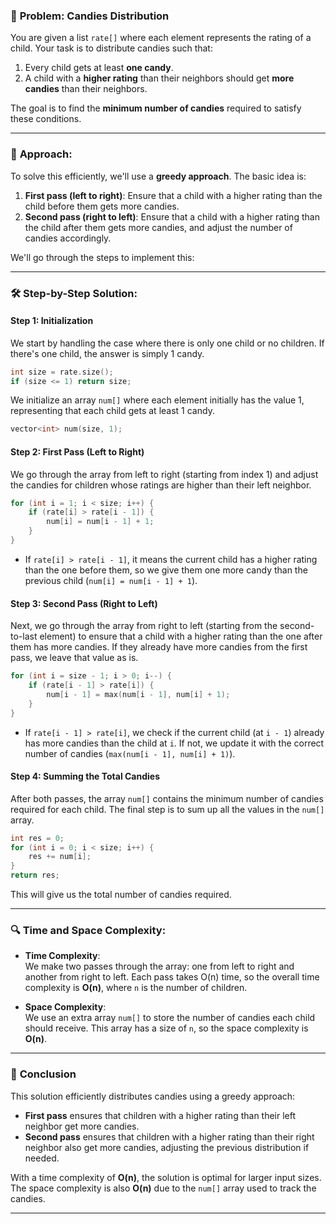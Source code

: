 
### 🍬 **Problem: Candies Distribution**

You are given a list `rate[]` where each element represents the rating of a child. Your task is to distribute candies such that:

1. Every child gets at least **one candy**.
2. A child with a **higher rating** than their neighbors should get **more candies** than their neighbors.

The goal is to find the **minimum number of candies** required to satisfy these conditions.

---

### 🧠 **Approach:**

To solve this efficiently, we'll use a **greedy approach**. The basic idea is:
1. **First pass (left to right)**: Ensure that a child with a higher rating than the child before them gets more candies.
2. **Second pass (right to left)**: Ensure that a child with a higher rating than the child after them gets more candies, and adjust the number of candies accordingly.

We'll go through the steps to implement this:

---

### 🛠️ **Step-by-Step Solution:**

#### Step 1: **Initialization**
We start by handling the case where there is only one child or no children. If there's one child, the answer is simply 1 candy.

```cpp
int size = rate.size();
if (size <= 1) return size;
```

We initialize an array `num[]` where each element initially has the value 1, representing that each child gets at least 1 candy.

```cpp
vector<int> num(size, 1);
```

#### Step 2: **First Pass (Left to Right)**
We go through the array from left to right (starting from index 1) and adjust the candies for children whose ratings are higher than their left neighbor.

```cpp
for (int i = 1; i < size; i++) {
    if (rate[i] > rate[i - 1]) {
        num[i] = num[i - 1] + 1;
    }
}
```

- If `rate[i] > rate[i - 1]`, it means the current child has a higher rating than the one before them, so we give them one more candy than the previous child (`num[i] = num[i - 1] + 1`).

#### Step 3: **Second Pass (Right to Left)**
Next, we go through the array from right to left (starting from the second-to-last element) to ensure that a child with a higher rating than the one after them has more candies. If they already have more candies from the first pass, we leave that value as is.

```cpp
for (int i = size - 1; i > 0; i--) {
    if (rate[i - 1] > rate[i]) {
        num[i - 1] = max(num[i - 1], num[i] + 1);
    }
}
```

- If `rate[i - 1] > rate[i]`, we check if the current child (at `i - 1`) already has more candies than the child at `i`. If not, we update it with the correct number of candies (`max(num[i - 1], num[i] + 1)`).

#### Step 4: **Summing the Total Candies**
After both passes, the array `num[]` contains the minimum number of candies required for each child. The final step is to sum up all the values in the `num[]` array.

```cpp
int res = 0;
for (int i = 0; i < size; i++) {
    res += num[i];
}
return res;
```

This will give us the total number of candies required.

---

### 🔍 **Time and Space Complexity:**

- **Time Complexity**:  
  We make two passes through the array: one from left to right and another from right to left. Each pass takes O(n) time, so the overall time complexity is **O(n)**, where `n` is the number of children.

- **Space Complexity**:  
  We use an extra array `num[]` to store the number of candies each child should receive. This array has a size of `n`, so the space complexity is **O(n)**.

---

### 🚀 **Conclusion**

This solution efficiently distributes candies using a greedy approach:
- **First pass** ensures that children with a higher rating than their left neighbor get more candies.
- **Second pass** ensures that children with a higher rating than their right neighbor also get more candies, adjusting the previous distribution if needed.

With a time complexity of **O(n)**, the solution is optimal for larger input sizes. The space complexity is also **O(n)** due to the `num[]` array used to track the candies.

---